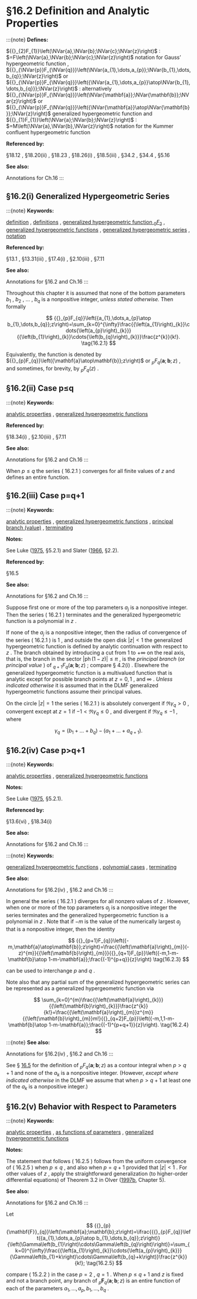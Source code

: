 # §16.2 Definition and Analytic Properties

:::{note}
**Defines:**

${{}_{2}F_{1}}\left(\NVar{a},\NVar{b};\NVar{c};\NVar{z}\right)$ : $=F\left(\NVar{a},\NVar{b};\NVar{c};\NVar{z}\right)$ notation for Gauss’ hypergeometric function , ${{}_{\NVar{p}}F_{\NVar{q}}}\left(\NVar{a_{1},\dots,a_{p}};\NVar{b_{1},\dots,b_{q}};\NVar{z}\right)$ or ${{}_{\NVar{p}}F_{\NVar{q}}}\left({\NVar{a_{1},\dots,a_{p}}\atop\NVar{b_{1},\dots,b_{q}}};\NVar{z}\right)$ : alternatively ${{}_{\NVar{p}}F_{\NVar{q}}}\left(\NVar{\mathbf{a}};\NVar{\mathbf{b}};\NVar{z}\right)$ or ${{}_{\NVar{p}}F_{\NVar{q}}}\left({\NVar{\mathbf{a}}\atop\NVar{\mathbf{b}}};\NVar{z}\right)$ generalized hypergeometric function and ${{}_{1}F_{1}}\left(\NVar{a};\NVar{b};\NVar{z}\right)$ : $=M\left(\NVar{a},\NVar{b},\NVar{z}\right)$ notation for the Kummer confluent hypergeometric function

**Referenced by:**

§18.12 , §18.20(ii) , §18.23 , §18.26(i) , §18.5(iii) , §34.2 , §34.4 , §5.16

**See also:**

Annotations for Ch.16
:::


## §16.2(i) Generalized Hypergeometric Series

:::{note}
**Keywords:**

[definition](http://dlmf.nist.gov/search/search?q=definition) , [definitions](http://dlmf.nist.gov/search/search?q=definitions) , [generalized hypergeometric function ${{}_{0}F_{2}}$](http://dlmf.nist.gov/search/search?q=generalized%20hypergeometric%20function%200F2) , [generalized hypergeometric functions](http://dlmf.nist.gov/search/search?q=generalized%20hypergeometric%20functions) , [generalized hypergeometric series](http://dlmf.nist.gov/search/search?q=generalized%20hypergeometric%20series) , [notation](http://dlmf.nist.gov/search/search?q=notation)

**Referenced by:**

§13.1 , §13.31(iii) , §17.4(i) , §2.10(iii) , §7.11

**See also:**

Annotations for §16.2 and Ch.16
:::

Throughout this chapter it is assumed that none of the bottom parameters $b_{1}$ , $b_{2}$ , $\dots$ , $b_{q}$ is a nonpositive integer, *unless stated otherwise.* Then formally


<a id="E1"></a>
$$
{{}_{p}F_{q}}\left({a_{1},\dots,a_{p}\atop b_{1},\dots,b_{q}};z\right)=\sum_{k=0}^{\infty}\frac{{\left(a_{1}\right)_{k}}\cdots{\left(a_{p}\right)_{k}}}{{\left(b_{1}\right)_{k}}\cdots{\left(b_{q}\right)_{k}}}\frac{z^{k}}{k!}. \tag{16.2.1}
$$

Equivalently, the function is denoted by ${{}_{p}F_{q}}\left({\mathbf{a}\atop\mathbf{b}};z\right)$ or ${{}_{p}F_{q}}\left(\mathbf{a};\mathbf{b};z\right)$ , and sometimes, for brevity, by ${{}_{p}F_{q}}\left(z\right)$ .


## §16.2(ii) Case p≤q

:::{note}
**Keywords:**

[analytic properties](http://dlmf.nist.gov/search/search?q=analytic%20properties) , [generalized hypergeometric functions](http://dlmf.nist.gov/search/search?q=generalized%20hypergeometric%20functions)

**Referenced by:**

§18.34(i) , §2.10(iii) , §7.11

**See also:**

Annotations for §16.2 and Ch.16
:::

When $p\leq q$ the series ( 16.2.1 ) converges for all finite values of $z$ and defines an entire function.


## §16.2(iii) Case p=q+1

:::{note}
**Keywords:**

[analytic properties](http://dlmf.nist.gov/search/search?q=analytic%20properties) , [generalized hypergeometric functions](http://dlmf.nist.gov/search/search?q=generalized%20hypergeometric%20functions) , [principal branch (value)](http://dlmf.nist.gov/search/search?q=principal%20branch%20%28value%29) , [terminating](http://dlmf.nist.gov/search/search?q=terminating)

**Notes:**

See Luke ([1975](./bib/L.html#bib1501 "Mathematical Functions and their Approximations"), §5.2.1) and Slater ([1966](./bib/S.html#bib2099 "Generalized Hypergeometric Functions"), §2.2).

**Referenced by:**

§16.5

**See also:**

Annotations for §16.2 and Ch.16
:::

Suppose first one or more of the top parameters $a_{j}$ is a nonpositive integer. Then the series ( 16.2.1 ) terminates and the generalized hypergeometric function is a polynomial in $z$ .

If none of the $a_{j}$ is a nonpositive integer, then the radius of convergence of the series ( 16.2.1 ) is $1$ , and outside the open disk $|z|<1$ the generalized hypergeometric function is defined by analytic continuation with respect to $z$ . The branch obtained by introducing a cut from $1$ to $+\infty$ on the real axis, that is, the branch in the sector $|\operatorname{ph}\left(1-z\right)|\leq\pi$ , is the *principal branch* (or *principal value* ) of ${{}_{q+1}F_{q}}\left(\mathbf{a};\mathbf{b};z\right)$ ; compare § 4.2(i) . Elsewhere the generalized hypergeometric function is a multivalued function that is analytic except for possible branch points at $z=0,1$ , and $\infty$ . *Unless indicated otherwise* it is assumed that in the DLMF generalized hypergeometric functions assume their principal values.

On the circle $|z|=1$ the series ( 16.2.1 ) is absolutely convergent if $\Re\gamma_{q}>0$ , convergent except at $z=1$ if $-1<\Re\gamma_{q}\leq 0$ , and divergent if $\Re\gamma_{q}\leq-1$ , where


<a id="E2"></a>
$$
\gamma_{q}=(b_{1}+\dots+b_{q})-(a_{1}+\dots+a_{q+1}). \tag{16.2.2}
$$


## §16.2(iv) Case p>q+1

:::{note}
**Keywords:**

[analytic properties](http://dlmf.nist.gov/search/search?q=analytic%20properties) , [generalized hypergeometric functions](http://dlmf.nist.gov/search/search?q=generalized%20hypergeometric%20functions)

**Notes:**

See Luke ([1975](./bib/L.html#bib1501 "Mathematical Functions and their Approximations"), §5.2.1).

**Referenced by:**

§13.6(vi) , §18.34(i)

**See also:**

Annotations for §16.2 and Ch.16
:::

:::{note}
**Keywords:**

[generalized hypergeometric functions](http://dlmf.nist.gov/search/search?q=generalized%20hypergeometric%20functions) , [polynomial cases](http://dlmf.nist.gov/search/search?q=polynomial%20cases) , [terminating](http://dlmf.nist.gov/search/search?q=terminating)

**See also:**

Annotations for §16.2(iv) , §16.2 and Ch.16
:::

In general the series ( 16.2.1 ) diverges for all nonzero values of $z$ . However, when one or more of the top parameters $a_{j}$ is a nonpositive integer the series terminates and the generalized hypergeometric function is a polynomial in $z$ . Note that if $-m$ is the value of the numerically largest $a_{j}$ that is a nonpositive integer, then the identity


<a id="E3"></a>
$$
{{}_{p+1}F_{q}}\left({-m,\mathbf{a}\atop\mathbf{b}};z\right)=\frac{{\left(\mathbf{a}\right)_{m}}(-z)^{m}}{{\left(\mathbf{b}\right)_{m}}}{{}_{q+1}F_{p}}\left({-m,1-m-\mathbf{b}\atop 1-m-\mathbf{a}};\frac{(-1)^{p+q}}{z}\right) \tag{16.2.3}
$$

can be used to interchange $p$ and $q$ .

Note also that any partial sum of the generalized hypergeometric series can be represented as a generalized hypergeometric function via


<a id="E4"></a>
$$
\sum_{k=0}^{m}\frac{{\left(\mathbf{a}\right)_{k}}}{{\left(\mathbf{b}\right)_{k}}}\frac{z^{k}}{k!}=\frac{{\left(\mathbf{a}\right)_{m}}z^{m}}{{\left(\mathbf{b}\right)_{m}}m!}{{}_{q+2}F_{p}}\left({-m,1,1-m-\mathbf{b}\atop 1-m-\mathbf{a}};\frac{(-1)^{p+q+1}}{z}\right). \tag{16.2.4}
$$

:::{note}
**See also:**

Annotations for §16.2(iv) , §16.2 and Ch.16
:::

See § [16.5](./16.5.md "§16.5 Integral Representations and Integrals ‣ Generalized Hypergeometric Functions ‣ Chapter 16 Generalized Hypergeometric Functions and Meijer 𝐺-Function") for the definition of ${{}_{p}F_{q}}\left(\mathbf{a};\mathbf{b};z\right)$ as a contour integral when $p>q+1$ and none of the $a_{k}$ is a nonpositive integer. (However, *except where indicated otherwise* in the DLMF we assume that when $p>q+1$ at least one of the $a_{k}$ is a nonpositive integer.)


## §16.2(v) Behavior with Respect to Parameters

:::{note}
**Keywords:**

[analytic properties](http://dlmf.nist.gov/search/search?q=analytic%20properties) , [as functions of parameters](http://dlmf.nist.gov/search/search?q=as%20functions%20of%20parameters) , [generalized hypergeometric functions](http://dlmf.nist.gov/search/search?q=generalized%20hypergeometric%20functions)

**Notes:**

The statement that follows ( 16.2.5 ) follows from the uniform convergence of ( 16.2.5 ) when $p\leq q$ , and also when $p=q+1$ provided that $|z|<1$ . For other values of $z$ , apply the straightforward generalization (to higher-order differential equations) of Theorem 3.2 in Olver ([1997b](./bib/O.html#bib1809 "Asymptotics and Special Functions"), Chapter 5).

**See also:**

Annotations for §16.2 and Ch.16
:::

Let


<a id="E5"></a>
$$
{{}_{p}{\mathbf{F}}_{q}}\left(\mathbf{a};\mathbf{b};z\right)=\ifrac{{{}_{p}F_{q}}\left({a_{1},\dots,a_{p}\atop b_{1},\dots,b_{q}};z\right)}{\left(\Gamma\left(b_{1}\right)\cdots\Gamma\left(b_{q}\right)\right)}=\sum_{k=0}^{\infty}\frac{{\left(a_{1}\right)_{k}}\cdots{\left(a_{p}\right)_{k}}}{\Gamma\left(b_{1}+k\right)\cdots\Gamma\left(b_{q}+k\right)}\frac{z^{k}}{k!}; \tag{16.2.5}
$$

compare ( 15.2.2 ) in the case $p=2$ , $q=1$ . When $p\leq q+1$ and $z$ is fixed and not a branch point, any branch of ${{}_{p}{\mathbf{F}}_{q}}\left(\mathbf{a};\mathbf{b};z\right)$ is an entire function of each of the parameters $a_{1},\dots,a_{p},b_{1},\dots,b_{q}$ .
